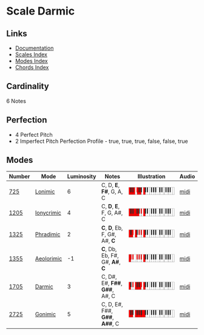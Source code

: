 # Scale Darmic

## Links

- [Documentation](README.md)
- [Scales Index](Scales.md)
- [Modes Index](Modes.md)
- [Chords Index](Chords.md)

## Cardinality

6 Notes

## Perfection

- 4 Perfect Pitch
- 2 Imperfect Pitch
Perfection Profile - true, true, true, false, false, true

## Modes

| Number | Mode | Luminosity | Notes | Illustration | Audio |
|--------|------|------------|-------|--------------|-------|
| [725](https://ianring.com/musictheory/scales/725) | [Lonimic](ModeLonimic.md) | 6 | C, D, **E**, **F#**, G, A, C | ![CNaturalLonimic](ModeCNaturalLonimic.png) | [midi](https://github.com/edipermadi/music/blob/main/docs/ModeCNaturalLonimic.mid?raw=true) | 
| [1205](https://ianring.com/musictheory/scales/1205) | [Ionycrimic](ModeIonycrimic.md) | 4 | C, **D**, **E**, F, G, A#, C | ![CNaturalIonycrimic](ModeCNaturalIonycrimic.png) | [midi](https://github.com/edipermadi/music/blob/main/docs/ModeCNaturalIonycrimic.mid?raw=true) | 
| [1325](https://ianring.com/musictheory/scales/1325) | [Phradimic](ModePhradimic.md) | 2 | **C**, **D**, Eb, F, G#, A#, **C** | ![CNaturalPhradimic](ModeCNaturalPhradimic.png) | [midi](https://github.com/edipermadi/music/blob/main/docs/ModeCNaturalPhradimic.mid?raw=true) | 
| [1355](https://ianring.com/musictheory/scales/1355) | [Aeolorimic](ModeAeolorimic.md) | -1 | **C**, Db, Eb, F#, G#, **A#**, **C** | ![CNaturalAeolorimic](ModeCNaturalAeolorimic.png) | [midi](https://github.com/edipermadi/music/blob/main/docs/ModeCNaturalAeolorimic.mid?raw=true) | 
| [1705](https://ianring.com/musictheory/scales/1705) | [Darmic](ModeDarmic.md) | 3 | C, D#, E#, **F##**, **G##**, A#, C | ![CNaturalDarmic](ModeCNaturalDarmic.png) | [midi](https://github.com/edipermadi/music/blob/main/docs/ModeCNaturalDarmic.mid?raw=true) | 
| [2725](https://ianring.com/musictheory/scales/2725) | [Gonimic](ModeGonimic.md) | 5 | C, D, E#, F##, **G##**, **A##**, C | ![CNaturalGonimic](ModeCNaturalGonimic.png) | [midi](https://github.com/edipermadi/music/blob/main/docs/ModeCNaturalGonimic.mid?raw=true) | 
